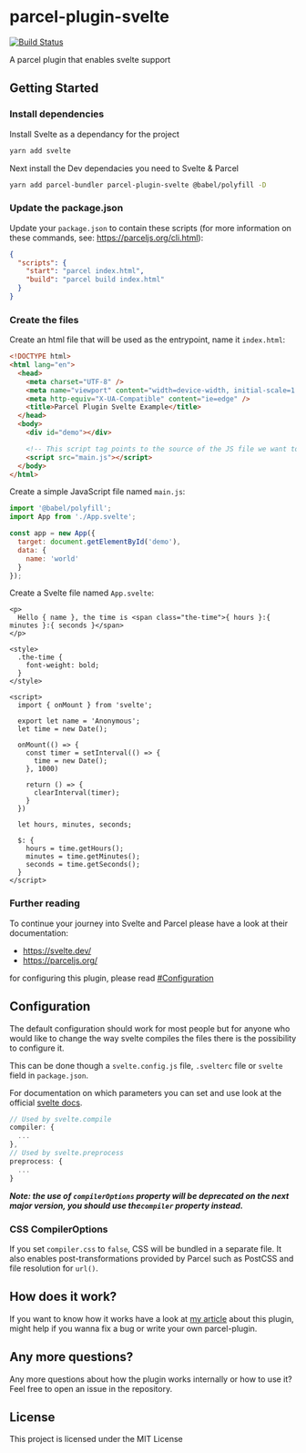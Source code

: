 # parcel-plugin-svelte

[![Build Status](https://dev.azure.com/DeMoorJasper/parcel-plugin-svelte/_apis/build/status/DeMoorJasper.parcel-plugin-svelte?branchName=master)](https://dev.azure.com/DeMoorJasper/parcel-plugin-svelte/_build/latest?definitionId=3&branchName=master)

A parcel plugin that enables svelte support

## Getting Started

### Install dependencies

Install Svelte as a dependancy for the project

```bash
yarn add svelte
```

Next install the Dev dependacies you need to Svelte & Parcel 

```bash
yarn add parcel-bundler parcel-plugin-svelte @babel/polyfill -D
```

### Update the package.json

Update your `package.json` to contain these scripts (for more information on these commands, see: https://parceljs.org/cli.html):

```json
{
  "scripts": {
    "start": "parcel index.html",
    "build": "parcel build index.html"
  }
}
```

### Create the files

Create an html file that will be used as the entrypoint, name it `index.html`:

```html
<!DOCTYPE html>
<html lang="en">
  <head>
    <meta charset="UTF-8" />
    <meta name="viewport" content="width=device-width, initial-scale=1.0" />
    <meta http-equiv="X-UA-Compatible" content="ie=edge" />
    <title>Parcel Plugin Svelte Example</title>
  </head>
  <body>
    <div id="demo"></div>

    <!-- This script tag points to the source of the JS file we want to load and bundle -->
    <script src="main.js"></script>
  </body>
</html>
```

Create a simple JavaScript file named `main.js`:

```Javascript
import '@babel/polyfill';
import App from './App.svelte';

const app = new App({
  target: document.getElementById('demo'),
  data: {
    name: 'world'
  }
});
```

Create a Svelte file named `App.svelte`:

```svelte
<p>
  Hello { name }, the time is <span class="the-time">{ hours }:{ minutes }:{ seconds }</span>
</p>

<style>
  .the-time {
    font-weight: bold;
  }
</style>

<script>
  import { onMount } from 'svelte';

  export let name = 'Anonymous';
  let time = new Date();

  onMount(() => {
    const timer = setInterval(() => {
      time = new Date();
    }, 1000)

    return () => {
      clearInterval(timer);
    }
  })

  let hours, minutes, seconds;

  $: {
    hours = time.getHours();
    minutes = time.getMinutes();
    seconds = time.getSeconds();
  }
</script>
```

### Further reading

To continue your journey into Svelte and Parcel please have a look at their documentation:

- https://svelte.dev/
- https://parceljs.org/

for configuring this plugin, please read [#Configuration](https://github.com/DeMoorJasper/parcel-plugin-svelte#Configuration)

## Configuration

The default configuration should work for most people but for anyone who would like to change the way svelte compiles the files there is the possibility to configure it.

This can be done though a `svelte.config.js` file, `.svelterc` file or `svelte` field in `package.json`.

For documentation on which parameters you can set and use look at the official [svelte docs](https://svelte.dev/docs#svelte_compile).

```Javascript
// Used by svelte.compile
compiler: {
  ...
},
// Used by svelte.preprocess
preprocess: {
  ...
}
```

**_Note: the use of `compilerOptions` property will be deprecated on the next major version, you should use the`compiler` property instead._**

### CSS CompilerOptions

If you set `compiler.css` to `false`, CSS will be bundled in a separate file. It also enables post-transformations provided by Parcel such as PostCSS and file resolution for `url()`.

## How does it work?

If you want to know how it works have a look at [my article](https://medium.com/@jasperdemoor/writing-a-parcel-plugin-3936271cbaaa) about this plugin, might help if you wanna fix a bug or write your own parcel-plugin.

## Any more questions?

Any more questions about how the plugin works internally or how to use it? Feel free to open an issue in the repository.

## License

This project is licensed under the MIT License
